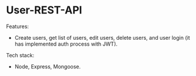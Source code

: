 # User-REST-API

Features:
- Create users, get list of users, edit users, delete users, and user login (it has implemented auth process with JWT).

Tech stack:
- Node, Express, Mongoose.

